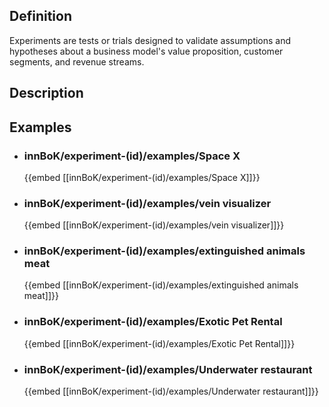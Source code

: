 
## Definition
Experiments are tests or trials designed to validate assumptions and hypotheses about a business model's value proposition, customer segments, and revenue streams.
## Description
## Examples
- ### innBoK/experiment-(id)/examples/Space X
	{{embed [[innBoK/experiment-(id)/examples/Space X]]}}
- ### innBoK/experiment-(id)/examples/vein visualizer
	{{embed [[innBoK/experiment-(id)/examples/vein visualizer]]}}
- ### innBoK/experiment-(id)/examples/extinguished animals meat
	{{embed [[innBoK/experiment-(id)/examples/extinguished animals meat]]}}
- ### innBoK/experiment-(id)/examples/Exotic Pet Rental
	{{embed [[innBoK/experiment-(id)/examples/Exotic Pet Rental]]}}
- ### innBoK/experiment-(id)/examples/Underwater restaurant
	{{embed [[innBoK/experiment-(id)/examples/Underwater restaurant]]}}












